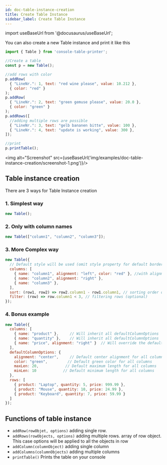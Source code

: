 ```yaml
---
id: doc-table-instance-creation
title: Create Table Instance
sidebar_label: Create Table Instance
---
```


import useBaseUrl from '@docusaurus/useBaseUrl';

You can also create a new Table instance and print it like this

```javascript
import { Table } from 'console-table-printer';

//Create a table
const p = new Table();

//add rows with color
p.addRow(
  { "LineNr.": 1, text: "red wine please", value: 10.212 },
  { color: "red" }
);
p.addRow(
  { "LineNr.": 2, text: "green gemuse please", value: 20.0 },
  { color: "green" }
);
p.addRows([
  //adding multiple rows are possible
  { "LineNr.": 3, text: "gelb bananen bitte", value: 100 },
  { "LineNr.": 4, text: "update is working", value: 300 },
]);

//print
p.printTable();
```

<img alt="Screenshot" src={useBaseUrl('img/examples/doc-table-instance-creation/screenshot-1.png')}/>

## Table instance creation

There are 3 ways for Table Instance creation

### 1. Simplest way

```javascript
new Table();
```

### 2. Only with column names

```javascript
new Table(["column1", "column2", "column3"]);
```

### 3. More Complex way

```javascript
new Table({
  // Default style will be used (omit style property for default borders)
  columns: [
    { name: "column1", alignment: "left", color: "red" }, //with alignment and color
    { name: "column2", alignment: "right" },
    { name: "column3" },
  ],
  sort: (row1, row2) => row2.column1 - row1.column1, // sorting order of rows (optional)
  filter: (row) => row.column1 < 3, // filtering rows (optional)
});
```

### 4. Bonus example

```javascript
new Table({
  columns: [
    { name: "product" },     // Will inherit all defaultColumnOptions
    { name: "quantity" },    // Will inherit all defaultColumnOptions
    { name: "price", alignment: "right" }  // Will override the default alignment
  ],
  defaultColumnOptions: {
    alignment: "center",     // Default center alignment for all columns
    color: "green",         // Default green color for all columns
    maxLen: 20,            // Default maximum length for all columns
    minLen: 10            // Default minimum length for all columns
  },
  rows: [
    { product: "Laptop", quantity: 5, price: 999.99 },
    { product: "Mouse", quantity: 10, price: 24.99 },
    { product: "Keyboard", quantity: 7, price: 59.99 }
  ]
});
```

## Functions of table instance

- `addRow(rowObjet, options)` adding single row.
- `addRows(rowObjects, options)` adding multiple rows. array of row object. This case options will be applied to all the objects in row
- `addColumn(columnObject)` adding single column
- `addColumns(columnObjects)` adding multiple columns
- `printTable()` Prints the table on your console
